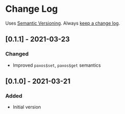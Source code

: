 # Change Log

Uses [Semantic Versioning](https://semver.org/). Always [keep a change
log](https://keepachangelog.com/en/1.0.0/).

## [0.1.1] - 2021-03-23
### Changed
- Improved `paxos$set`, `paxos$get` semantics

## [0.1.0] - 2021-03-21
### Added
- Initial version
